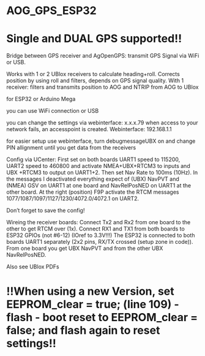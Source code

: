 # AOG_GPS_ESP32
# Single and DUAL GPS supported!!
Bridge between GPS receiver and AgOpenGPS: transmit GPS Signal via WiFi or USB.

Works with 1 or 2 UBlox receivers to calculate heading+roll. Corrects position by using roll and filters, depends on GPS signal quality.
With 1 receiver: filters and transmits position to AOG and NTRIP from AOG to UBlox

for ESP32 or Arduino Mega

you can use WiFi connection or USB

you can change the settings via webinterface: x.x.x.79
when access to your network fails, an accesspoint is created. Webinterface: 192.168.1.1

for easier setup use webinterface, turn debugmessageUBX on and change PIN allignment until you get data from the receivers


Config via UCenter:
First set on both boards UART1 speed to 115200, UART2 speed to 460800 and activate NMEA+UBX+RTCM3 to inputs and UBX +RTCM3 to output on UART1+2. Then set Nav Rate to 100ms (10Hz).
In the messages I deactivated everything expect of (UBX) NavPVT and (NMEA) GSV on UART1 at one board and NavRelPosNED on UART1 at the other board. At the right (position) F9P activate the RTCM messages 1077/1087/1097/1127/1230/4072.0/4072.1 on UART2.

Don’t forget to save the config!

Wireing the receiver boards:
Connect Tx2 and Rx2 from one board to the other to get RTCM over (1x).
Connect RX1 and TX1 from both boards to ESP32 GPIOs (not #6-12) (IOref to 3.3V!!!)
The ESP32 is connected to both boards UART1 separately (2x2 pins, RX/TX crossed (setup zone in code)). From one board you get UBX NavPVT and from the other UBX NavRelPosNED.

Also see UBlox PDFs

# !!When using a new Version, set EEPROM_clear = true; (line 109) - flash - boot reset to EEPROM_clear = false; and flash again to reset settings!!
